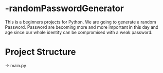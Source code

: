 # -randomPasswordGenerator

This is a beginners projects for Python. We are going to generate a random Password. 
Password are becoming more and more important in this day and age since our whole 
identity can be compromised with a weak password. 




# Project Structure
-> main.py